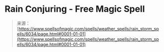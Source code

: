 <!--yml

category: 未分类

date: 2024-06-12 18:40:32

-->

# Rain Conjuring - Free Magic Spell

> 来源：[https://www.spellsofmagic.com/spells/weather_spells/rain_storm_spells/6034/page.html#0001-01-01](https://www.spellsofmagic.com/spells/weather_spells/rain_storm_spells/6034/page.html#0001-01-01)
